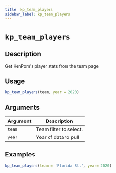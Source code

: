```yaml
---
title: kp_team_players
sidebar_label: kp_team_players
---
```

# `kp_team_players`

## Description

Get KenPom's player stats from the team page


## Usage

```r
kp_team_players(team, year = 2020)
```


## Arguments

Argument      |Description
------------- |----------------
`team`     |     Team filter to select.
`year`     |     Year of data to pull


## Examples

```r
kp_team_players(team = 'Florida St.', year= 2020)
```


